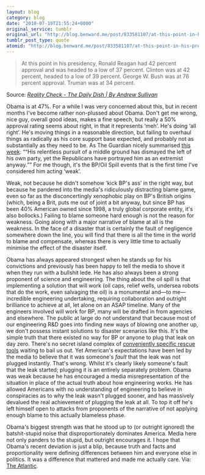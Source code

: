 ```yaml
---
layout: blog
category: blog
date: "2010-07-19T21:55:24+0000"
original_service: tumblr
original_url: "http://blog.benward.me/post/833581107/at-this-point-in-his-presidency-ronald-reagan-had"
tumblr_post_type: quote
atomid: "http://blog.benward.me/post/833581107/at-this-point-in-his-presidency-ronald-reagan-had"
---
```

> At this point in his presidency, Ronald Reagan had 42 percent approval and was headed to a low of 37 percent. Clinton was at 42 percent, headed to a low of 39 percent. George W. Bush was at 76 percent approval. Truman was at 34 percent.

Source: <cite><a href="http://andrewsullivan.theatlantic.com/the_daily_dish/2010/07/reality.html">Reality Check - The Daily Dish | By Andrew Sullivan</a></cite>

Obama is at 47%. For a while I was very concerned about this, but in recent months I've become rather non-plussed about Obama. Don't get me wrong, nice guy, overall good ideas, makes  a fine speech, but really a 50% approval rating seems about right, in that it represents ‘meh’. He's doing ‘all right’. He's moving things in a reasonable direction, but failing to overhaul things as radically as his core support base expected, and probably not as substantially as they need to be. As The Guardian nicely summarised [this week](http://www.guardian.co.uk/world/2010/jul/18/barack-obama-david-cameron): “<q>His relentless pursuit of a middle ground has dismayed the left of his own party, yet the Republicans have portrayed him as an extremist anyway.</q>” For me though, it's the BP/Oil Spill events that is the first time I've considered him acting ‘weak’.

Weak, not because he didn't somehow ‘kick BP's ass’ in the right way, but because he pandered into the media's ridiculously distracting blame game, even so far as the disconcertingly xenophobic play on BP's British origins (which, being a Brit, puts me out of joint a bit anyway, but since BP has been 40% American owned since 1998, a truly global corporate entity, it's also bollocks.) Failing to blame someone hard enough is not the reason for weakness. Going along with a major narrative of blame at all is the weakness. In the face of a disaster that is certainly the fault of negligence somewhere down the line, you will find that there is all the time in the world to blame and compensate, whereas there is very little time to actually minimise the effect of the disaster itself.

Obama has always appeared strongest when he stands up for his convictions and previously has been happy to tell the media to shove it when they run with a bullshit lede. He has also always been a strong proponent of science and engineering. The thing about the oil spill is that implementing a solution that will work (oil caps, relief wells, undersea robots that do the work, even salvaging the oil) is a monumental and—to me—incredible engineering undertaking, requiring collaboration and outright brilliance to achieve at all, let alone on an ASAP timeline. Many of the engineers involved will work for BP, many will be drafted in from agencies and elsewhere. The public at large do not understand that because most of our engineering R&D goes into finding new ways of blowing one another up, we don't possess instant solutions to disaster scenarios like this. It's the simple truth that there existed no way for BP or anyone to plug that leak on day zero. There's no secret island complex of [conveniently specific rescue tools](http://en.wikipedia.org/wiki/Thunderbird_2_Pod_Vehicles) waiting to bail us out. Yet American's expectations have been led by the media to believe that it was someone's _fault_ that the leak was not plugged instantly. That's wrong. Whilst it's clearly likely someone's fault that the leak started; plugging it is an entirely separately problem. Obama was weak because he has encouraged a media misrepresentation of the situation in place of the actual truth about how engineering works. He has allowed Americans with no understanding of engineering to believe in conspiracies as to why the leak wasn't plugged sooner, and has massively devalued the real achievement of plugging the leak at all. To top it off he's left himself open to attacks from proponents of the narrative of not applying enough blame to this actually blameless phase.

Obama's biggest strength was that he stood up to (or outright ignored) the batshit-stupid noise that disproportionately dominates America. Media here not only panders to the stupid, but outright encourages it. I hope that Obama's recent deviation is just a blip, because truth and facts and proportionality were defining differences between him and everyone else in politics. It was a difference that mattered and made me actually care.
Via: [The Atlantic](http://andrewsullivan.theatlantic.com/the_daily_dish/2010/07/reality.html).
